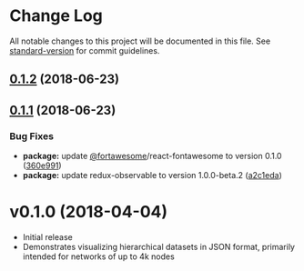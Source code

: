 # Change Log

All notable changes to this project will be documented in this file. See [standard-version](https://github.com/conventional-changelog/standard-version) for commit guidelines.

<a name="0.1.2"></a>
## [0.1.2](https://github.com/CyberReboot/CRviz/compare/v0.1.1...v0.1.2) (2018-06-23)



<a name="0.1.1"></a>
## [0.1.1](https://github.com/CyberReboot/CRviz/compare/v0.1.0...v0.1.1) (2018-06-23)


### Bug Fixes

* **package:** update [@fortawesome](https://github.com/fortawesome)/react-fontawesome to version 0.1.0 ([360e991](https://github.com/CyberReboot/CRviz/commit/360e991))
* **package:** update redux-observable to version 1.0.0-beta.2 ([a2c1eda](https://github.com/CyberReboot/CRviz/commit/a2c1eda))



# v0.1.0 (2018-04-04)

 - Initial release
 - Demonstrates visualizing hierarchical datasets in JSON format, primarily intended for networks of up to 4k nodes
